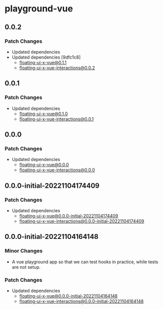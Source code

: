 # playground-vue

## 0.0.2

### Patch Changes

- Updated dependencies
- Updated dependencies [9dfc1c8]
  - floating-ui-x-vue@0.1.1
  - floating-ui-x-vue-interactions@0.0.2

## 0.0.1

### Patch Changes

- Updated dependencies
  - floating-ui-x-vue@0.1.0
  - floating-ui-x-vue-interactions@0.0.1

## 0.0.0

### Patch Changes

- Updated dependencies
  - floating-ui-x-vue@0.0.0
  - floating-ui-x-vue-interactions@0.0.0

## 0.0.0-initial-20221104174409

### Patch Changes

- Updated dependencies
  - floating-ui-x-vue@0.0.0-initial-20221104174409
  - floating-ui-x-vue-interactions@0.0.0-initial-20221104174409

## 0.0.0-initial-20221104164148

### Minor Changes

- A vue playground app so that we can test hooks in practice, while tests are
  not setup.

### Patch Changes

- Updated dependencies
  - floating-ui-x-vue@0.0.0-initial-20221104164148
  - floating-ui-x-vue-interactions@0.0.0-initial-20221104164148
